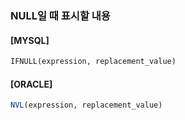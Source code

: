 ### NULL일 때 표시할 내용
#### [MYSQL]
```sql
IFNULL(expression, replacement_value)
```

#### [ORACLE]
```sql
NVL(expression, replacement_value)
```
